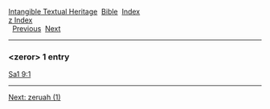 [Intangible Textual Heritage](../../index)  [Bible](../index) 
[Index](index)   
[z Index](_z_)  
  [Previous](c12786)  [Next](c12788) 

------------------------------------------------------------------------

### &lt;zeror&gt; 1 entry

[Sa1 9:1](../kjv/sa1009.htm#001)  

------------------------------------------------------------------------

[Next: zeruah (1)](c12788)
